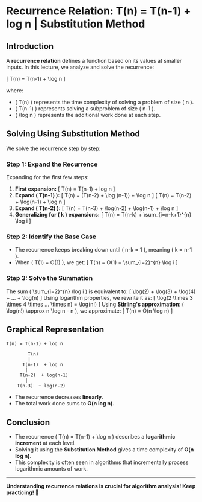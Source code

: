 # **Recurrence Relation: T(n) = T(n-1) + log n | Substitution Method**

## **Introduction**
A **recurrence relation** defines a function based on its values at smaller inputs. In this lecture, we analyze and solve the recurrence:

\[ T(n) = T(n-1) + \log n \]

where:
- \( T(n) \) represents the time complexity of solving a problem of size \( n \).
- \( T(n-1) \) represents solving a subproblem of size \( n-1 \).
- \( \log n \) represents the additional work done at each step.

## **Solving Using Substitution Method**
We solve the recurrence step by step:

### **Step 1: Expand the Recurrence**
Expanding for the first few steps:
1. **First expansion:**
   \[ T(n) = T(n-1) + log n \]
2. **Expand \( T(n-1) \):**
   \[ T(n) = (T(n-2) + \log (n-1)) + \log n \]
   \[ T(n) = T(n-2) + \log(n-1) + \log n \]
3. **Expand \( T(n-2) \):**
   \[ T(n) = T(n-3) + \log(n-2) + \log(n-1) + \log n \]
4. **Generalizing for \( k \) expansions:**
   \[ T(n) = T(n-k) + \sum_{i=n-k+1}^{n} \log i \]

### **Step 2: Identify the Base Case**
- The recurrence keeps breaking down until \( n-k = 1 \), meaning \( k = n-1 \).
- When \( T(1) = O(1) \), we get:
  \[ T(n) = O(1) + \sum_{i=2}^{n} \log i \]

### **Step 3: Solve the Summation**
The sum \( \sum_{i=2}^{n} \log i \) is equivalent to:
\[ \log(2) + \log(3) + \log(4) + ... + \log(n) \]
Using logarithm properties, we rewrite it as:
\[ \log(2 \times 3 \times 4 \times ... \times n) = \log(n!) \]
Using **Stirling's approximation**:  \( \log(n!) \approx n \log n - n \), we approximate:
\[ T(n) = O(n \log n) \]

## **Graphical Representation**
```
T(n) = T(n-1) + log n

        T(n)
        |
      T(n-1)  + log n
       |
     T(n-2)  + log(n-1)
       |
    T(n-3)  + log(n-2)
```
- The recurrence decreases **linearly**.
- The total work done sums to **O(n log n)**.

## **Conclusion**
- The recurrence \( T(n) = T(n-1) + \log n \) describes a **logarithmic increment** at each level.
- Solving it using the **Substitution Method** gives a time complexity of **O(n log n)**.
- This complexity is often seen in algorithms that incrementally process logarithmic amounts of work.

---
**Understanding recurrence relations is crucial for algorithm analysis! Keep practicing! 🚀**


